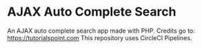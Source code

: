 # AJAX Auto Complete Search
An AJAX auto complete search app made with PHP.
Credits go to: https://tutorialspoint.com
This repository uses CircleCI Pipelines.
